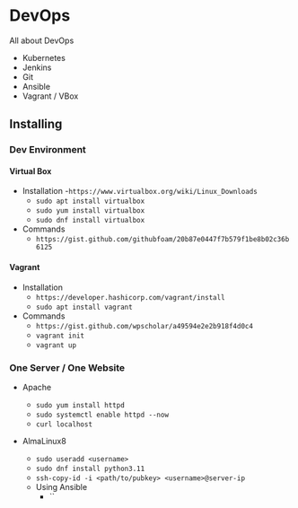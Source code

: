 # DevOps

All about DevOps

- Kubernetes
- Jenkins
- Git
- Ansible
- Vagrant / VBox

## Installing

### Dev Environment

#### Virtual Box

- Installation
  -`https://www.virtualbox.org/wiki/Linux_Downloads`
  - `sudo apt install virtualbox`
  - `sudo yum install virtualbox`
  - `sudo dnf install virtualbox`
- Commands
  - `https://gist.github.com/githubfoam/20b87e0447f7b579f1be8b02c36b6125`

#### Vagrant

- Installation
  - `https://developer.hashicorp.com/vagrant/install`
  - `sudo apt install vagrant`
- Commands
  - `https://gist.github.com/wpscholar/a49594e2e2b918f4d0c4`
  - `vagrant init`
  - `vagrant up`

### One Server / One Website

- Apache
  - `sudo yum install httpd`
  - `sudo systemctl enable httpd --now`
  - `curl localhost`

- AlmaLinux8
  - `sudo useradd <username>`
  - `sudo dnf install python3.11`
  - `ssh-copy-id -i <path/to/pubkey> <username>@server-ip`
  - Using Ansible
    - ``

